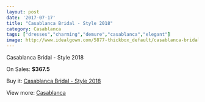 ```yaml
---
layout: post
date: '2017-07-17'
title: "Casablanca Bridal - Style 2018"
category: Casablanca
tags: ["dresses","charming","demure","casablanca","elegant"]
image: http://www.idealgown.com/5877-thickbox_default/casablanca-bridal-style-2018.jpg
---
```

Casablanca Bridal - Style 2018

On Sales: **$367.5**
<a href="https://www.idealgown.com/en/casablanca/2547-casablanca-bridal-style-2018.html"><amp-img layout="responsive" width="600" height="600" src="//www.idealgown.com/5877-thickbox_default/casablanca-bridal-style-2018.jpg" alt="Casablanca Bridal - Style 2018 0" /></a>
<a href="https://www.idealgown.com/en/casablanca/2547-casablanca-bridal-style-2018.html"><amp-img layout="responsive" width="600" height="600" src="//www.idealgown.com/5879-thickbox_default/casablanca-bridal-style-2018.jpg" alt="Casablanca Bridal - Style 2018 1" /></a>
<a href="https://www.idealgown.com/en/casablanca/2547-casablanca-bridal-style-2018.html"><amp-img layout="responsive" width="600" height="600" src="//www.idealgown.com/5878-thickbox_default/casablanca-bridal-style-2018.jpg" alt="Casablanca Bridal - Style 2018 2" /></a>

Buy it: [Casablanca Bridal - Style 2018](https://www.idealgown.com/en/casablanca/2547-casablanca-bridal-style-2018.html "Casablanca Bridal - Style 2018")

View more: [Casablanca](https://www.idealgown.com/en/31-casablanca "Casablanca")